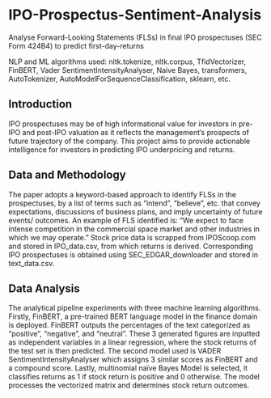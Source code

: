 # IPO-Prospectus-Sentiment-Analysis
Analyse Forward-Looking Statements (FLSs) in final IPO prospectuses (SEC Form 424B4) to predict first-day-returns

NLP and ML algorithms used: nltk.tokenize, nltk.corpus, TfidVectorizer, FinBERT, Vader SentimentIntensityAnalyser, Naive Bayes, transformers, AutoTokenizer, AutoModelForSequenceClassification, sklearn, etc.

## Introduction
IPO prospectuses may be of high informational value for investors in pre-IPO and post-IPO valuation as it reflects the management’s prospects of future trajectory of the company. This project aims to provide actionable intelligence for investors in predicting IPO underpricing and returns.

## Data and Methodology
The paper adopts a keyword-based approach to identify FLSs in the prospectuses, by a list of terms such as “intend”, “believe”, etc. that convey expectations, discussions of business plans, and imply uncertainty of future events/ outcomes. An example of FLS identified is: “We expect to face intense competition in the commercial space market and other industries in which we may operate.” Stock price data is scrapped from IPOScoop.com and stored in IPO_data.csv, from which returns is derived. Corresponding IPO prospectuses is obtained using SEC_EDGAR_downloader and stored in text_data.csv.

## Data Analysis
The analytical pipeline experiments with three machine learning algorithms. Firstly, FinBERT, a pre-trained BERT language model in the finance domain is deployed. FinBERT outputs the percentages of the text categorized as “positive”, “negative”, and “neutral”. These 3 generated figures are inputted as independent variables in a linear regression, where the stock returns of the test set is then predicted. The second model used is VADER SentimentIntensityAnalyser which assigns 3 similar scores as FinBERT and a compound score. Lastly, multinomial naïve Bayes Model is selected, it classifies returns as 1 if stock return is positive and 0 otherwise. The model processes the vectorized matrix and determines stock return outcomes.
